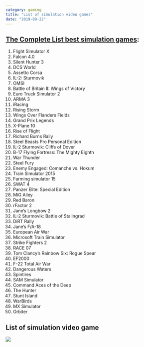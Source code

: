 ```yaml
---
category: gaming
title: "List of simulation video games"
date: "2019-08-22"
---
```


## [The Complete List best simulation games](https://www.rockpapershotgun.com/2015/05/15/best-simulation-games/8/):

1. Flight Simulator X
2. Falcon 4.0
3. Silent Hunter 3
4. DCS World
5. Assetto Corsa
6. IL-2: Sturmovik
7. OMSI
8. Battle of Britain II: Wings of Victory
9. Euro Truck Simulator 2
10. ARMA 3
11. iRacing
12. Rising Storm
13. Wings Over Flanders Fields
14. Grand Prix Legends
15. X-Plane 10
16. Rise of Flight
17. Richard Burns Rally
18. Steel Beasts Pro Personal Edition
19. IL-2 Sturmovik: Cliffs of Dover
20. B-17 Flying Fortress: The Mighty Eighth
21. War Thunder
22. Steel Fury
23. Enemy Engaged: Comanche vs. Hokum
24. Train Simulator 2015
25. Farming simulator 15
26. SWAT 4
27. Panzer Elite: Special Edition
28. MiG Alley
29. Red Baron
30. rFactor 2
31. Jane’s Longbow 2
32. IL-2 Sturmovik: Battle of Stalingrad
33. DiRT Rally
34. Jane’s F/A-18
35. European Air War
36. Microsoft Train Simulator
37. Strike Fighters 2
38. RACE 07
39. Tom Clancy’s Rainbow Six: Rogue Spear
40. EF2000
41. F-22 Total Air War
42. Dangerous Waters
43. Spintires
44. SAM Simulator
45. Command Aces of the Deep
46. The Hunter
47. Stunt Island
48. WarBirds
49. MX Simulator
50. Orbiter

## List of simulation video game

![](https://goooooouwa.oss-cn-beijing.aliyuncs.com/img/JkS3x6c.jpg)
